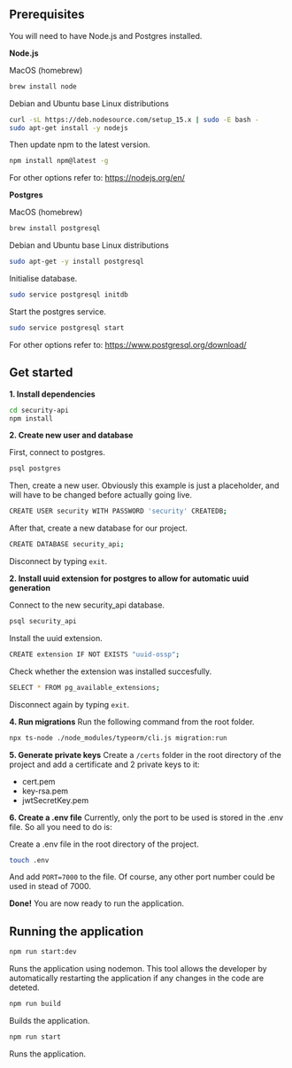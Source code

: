 ## Prerequisites

You will need to have Node.js and Postgres installed.

**Node.js**

MacOS (homebrew)

```bash
brew install node
```

Debian and Ubuntu base Linux distributions

```bash
curl -sL https://deb.nodesource.com/setup_15.x | sudo -E bash -
sudo apt-get install -y nodejs
```

Then update npm to the latest version.

```bash
npm install npm@latest -g
```

For other options refer to: https://nodejs.org/en/

**Postgres**

MacOS (homebrew)

```bash
brew install postgresql
```

Debian and Ubuntu base Linux distributions

```bash
sudo apt-get -y install postgresql
```

Initialise database.

```bash
sudo service postgresql initdb
```

Start the postgres service.

```bash
sudo service postgresql start
```

For other options refer to: https://www.postgresql.org/download/

## Get started

**1. Install dependencies**

```bash
cd security-api
npm install
```

**2. Create new user and database**

First, connect to postgres.

```bash
psql postgres
```

Then, create a new user. Obviously this example is just a placeholder, and will have to be changed before actually going live.

```bash
CREATE USER security WITH PASSWORD 'security' CREATEDB;
```

After that, create a new database for our project.

```bash
CREATE DATABASE security_api;
```

Disconnect by typing `exit`.

**2. Install uuid extension for postgres to allow for automatic uuid generation**

Connect to the new security_api database.

```bash
psql security_api
```

Install the uuid extension.

```bash
CREATE extension IF NOT EXISTS "uuid-ossp";
```

Check whether the extension was installed succesfully.

```bash
SELECT * FROM pg_available_extensions;
```

Disconnect again by typing `exit`.

**4. Run migrations**
Run the following command from the root folder.

```bash
npx ts-node ./node_modules/typeorm/cli.js migration:run
```

**5. Generate private keys**
Create a `/certs` folder in the root directory of the project and add a certificate and 2 private keys to it:

- cert.pem
- key-rsa.pem
- jwtSecretKey.pem

**6. Create a .env file**
Currently, only the port to be used is stored in the .env file. So all you need to do is:

Create a .env file in the root directory of the project.

```bash
touch .env
```

And add `PORT=7000` to the file. Of course, any other port number could be used in stead of 7000.

**Done!**
You are now ready to run the application.

## Running the application

```bash
npm run start:dev
```

Runs the application using nodemon. This tool allows the developer by automatically restarting the application if any changes in the code are deteted.

```bash
npm run build
```

Builds the application.

```bash
npm run start
```

Runs the application.
